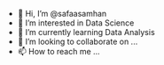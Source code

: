 - 👋 Hi, I’m @safaasamhan
- 👀 I’m interested in Data Science
- 🌱 I’m currently learning Data Analysis
- 💞️ I’m looking to collaborate on ...
- 📫 How to reach me ...

<!---
safaasamhan/safaasamhan is a ✨ special ✨ repository because its `README.md` (this file) appears on your GitHub profile.
You can click the Preview link to take a look at your changes.
--->

